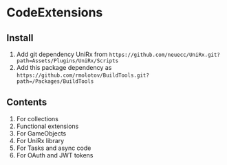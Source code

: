 # CodeExtensions

## Install
1) Add git dependency UniRx from `https://github.com/neuecc/UniRx.git?path=Assets/Plugins/UniRx/Scripts`
2) Add this package dependency as `https://github.com/rmolotov/BuildTools.git?path=/Packages/BuildTools`

## Contents
1. For collections
2. Functional extensions
3. For GameObjects
4. For UniRx library
5. For Tasks and async code
6. For OAuth and JWT tokens
